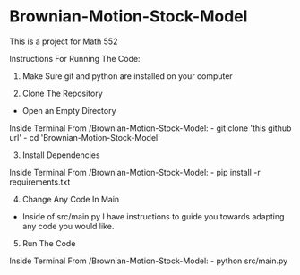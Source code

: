 # Brownian-Motion-Stock-Model

This is a project for Math 552

Instructions For Running The Code:

1. Make Sure git and python are installed on your computer

2. Clone The Repository
  - Open an Empty Directory
  
  Inside Terminal From /Brownian-Motion-Stock-Model:
    - git clone 'this github url'
    - cd 'Brownian-Motion-Stock-Model'

3.  Install Dependencies

  Inside Terminal From /Brownian-Motion-Stock-Model:
    - pip install -r requirements.txt

4. Change Any Code In Main
  
  - Inside of src/main.py I have instructions to guide you towards adapting any code you would like.

5. Run The Code

  Inside Terminal From /Brownian-Motion-Stock-Model:
    - python src/main.py
